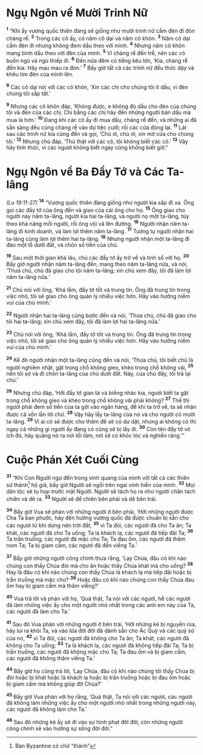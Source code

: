 # Ngụ Ngôn về Mười Trinh Nữ
<sup><b>1</b></sup> “Khi ấy vương quốc thiên đàng sẽ giống như mười trinh nữ cầm đèn đi đón chàng rể. <sup><b>2</b></sup> Trong các cô ấy, có năm cô dại và năm cô khôn. <sup><b>3</b></sup> Năm cô dại cầm đèn đi nhưng không đem dầu theo với mình. <sup><b>4</b></sup> Nhưng năm cô khôn mang bình dầu theo với đèn của mình. <sup><b>5</b></sup> Vì chàng rể đến trễ, nên các cô buồn ngủ và ngủ thiếp đi. <sup><b>6</b></sup> Ðến nửa đêm có tiếng kêu lớn, ‘Kìa, chàng rể đến kia. Hãy mau mau ra đón.’ <sup><b>7</b></sup> Bấy giờ tất cả các trinh nữ đều thức dậy và khêu tim đèn của mình lên.

<sup><b>8</b></sup> Các cô dại nói với các cô khôn, ‘Xin các chị cho chúng tôi ít dầu, vì đèn chúng tôi sắp tắt.’

<sup><b>9</b></sup> Nhưng các cô khôn đáp, ‘Không được, e không đủ dầu cho đèn của chúng tôi và đèn của các chị. Chi bằng các chị hãy đến những người bán dầu mà mua là hơn.’ <sup><b>10</b></sup> Ðang khi các cô ấy đi mua dầu, chàng rể đến, và những ai đã sẵn sàng đều cùng chàng rể vào dự tiệc cưới; rồi các cửa đóng lại. <sup><b>11</b></sup> Lát sau các trinh nữ kia cũng đến và gọi, ‘Chủ ơi, chủ ơi, xin mở cửa cho chúng tôi.’ <sup><b>12</b></sup> Nhưng chủ đáp, ‘Thú thật với các cô, tôi không biết các cô.’ <sup><b>13</b></sup> Vậy hãy tỉnh thức, vì các ngươi không biết ngày cũng không biết giờ.”

# Ngụ Ngôn về Ba Ðầy Tớ và Các Ta-lâng
*(Lu 19:11-27)*
<sup><b>14</b></sup> “Vương quốc thiên đàng giống như người kia sắp đi xa. Ông gọi các đầy tớ của ông đến và giao của cải ông cho họ. <sup><b>15</b></sup> Ông giao cho người này năm ta-lâng, người kia hai ta-lâng, và người nọ một ta-lâng, tùy theo khả năng mỗi người, rồi ông vội vã lên đường. <sup><b>16</b></sup> Người nhận năm ta-lâng đi kinh doanh, và làm lợi thêm năm ta-lâng. <sup><b>17</b></sup> Tương tự người nhận hai ta-lâng cũng làm lợi thêm hai ta-lâng. <sup><b>18</b></sup> Nhưng người nhận một ta-lâng đi đào một lỗ dưới đất, và chôn số tiền của chủ.

<sup><b>19</b></sup> Sau một thời gian khá lâu, chủ các đầy tớ ấy trở về và tính sổ với họ. <sup><b>20</b></sup> Bấy giờ người nhận năm ta-lâng đến, mang theo năm ta-lâng nữa, và nói, ‘Thưa chủ, chủ đã giao cho tôi năm ta-lâng; xin chủ xem đây, tôi đã làm lợi năm ta-lâng nữa.’

<sup><b>21</b></sup> Chủ nói với ông, ‘Khá lắm, đầy tớ tốt và trung tín. Ông đã trung tín trong việc nhỏ, tôi sẽ giao cho ông quản lý nhiều việc hơn. Hãy vào hưởng niềm vui của chủ mình.’

<sup><b>22</b></sup> Người nhận hai ta-lâng cũng bước đến và nói, ‘Thưa chủ, chủ đã giao cho tôi hai ta-lâng; xin chủ xem đây, tôi đã làm lợi hai ta-lâng nữa.’

<sup><b>23</b></sup> Chủ nói với ông, ‘Khá lắm, đầy tớ tốt và trung tín. Ông đã trung tín trong việc nhỏ, tôi sẽ giao cho ông quản lý nhiều việc hơn. Hãy vào hưởng niềm vui của chủ mình.’

<sup><b>24</b></sup> Kế đó người nhận một ta-lâng cũng đến và nói, ‘Thưa chủ, tôi biết chủ là người nghiêm nhặt, gặt trong chỗ không gieo, khèo trong chỗ không vãi, <sup><b>25</b></sup> nên tôi sợ và đi chôn ta-lâng của chủ dưới đất. Này, của chủ đây, tôi trả lại chủ.’

<sup><b>26</b></sup> Nhưng chủ đáp, ‘Hỡi đầy tớ gian tà và biếng nhác kia, ngươi biết ta gặt trong chỗ không gieo và khèo trong chỗ không vãi phải không? <sup><b>27</b></sup> Thế thì ngươi phải đem số tiền của ta gởi vào ngân hàng, để khi ta trở về, ta sẽ nhận được cả vốn lẫn lời chứ. <sup><b>28</b></sup> Vậy hãy lấy ta-lâng của nó và cho người có mười ta-lâng. <sup><b>29</b></sup> Vì ai có sẽ được cho thêm để sẽ có dư dật, nhưng ai không có thì ngay cả những gì người ấy đang có cũng sẽ bị lấy đi. <sup><b>30</b></sup> Còn tên đầy tớ vô ích đó, hãy quăng nó ra nơi tối tăm, nơi sẽ có khóc lóc và nghiến răng.’”

# Cuộc Phán Xét Cuối Cùng
<sup><b>31</b></sup> “Khi Con Người ngự đến trong vinh quang của mình với tất cả các thiên sứ thánh[^1] hộ giá, bấy giờ Người sẽ ngồi trên ngai vinh hiển của mình. <sup><b>32</b></sup> Mọi dân tộc sẽ tụ họp trước mặt Người. Người sẽ tách họ ra như người chăn tách chiên và dê ra. <sup><b>33</b></sup> Người sẽ để chiên bên phải và dê bên trái.

<sup><b>34</b></sup> Bấy giờ Vua sẽ phán với những người ở bên phải, ‘Hỡi những người được Cha Ta ban phước, hãy đến hưởng vương quốc đã được chuẩn bị sẵn cho các ngươi từ khi dựng nên trời đất, <sup><b>35</b></sup> vì Ta đói, các ngươi đã cho Ta ăn; Ta khát, các ngươi đã cho Ta uống; Ta là khách lạ, các ngươi đã tiếp đãi Ta; <sup><b>36</b></sup> Ta trần truồng, các ngươi đã mặc cho Ta; Ta đau ốm, các ngươi đã thăm nom Ta; Ta bị giam cầm, các ngươi đã đến viếng Ta.’

<sup><b>37</b></sup> Bấy giờ những người công chính thưa rằng, ‘Lạy Chúa, đâu có khi nào chúng con thấy Chúa đói mà cho ăn hoặc thấy Chúa khát mà cho uống? <sup><b>38</b></sup> Hay là đâu có khi nào chúng con thấy Chúa là khách lạ mà tiếp đãi hoặc bị trần truồng mà mặc cho? <sup><b>39</b></sup> Hoặc đâu có khi nào chúng con thấy Chúa đau ốm hay bị giam cầm mà thăm viếng?’

<sup><b>40</b></sup> Vua trả lời và phán với họ, ‘Quả thật, Ta nói với các ngươi, hễ các ngươi đã làm những việc ấy cho một người nhỏ nhất trong các anh em này của Ta, các ngươi đã làm cho Ta.’

<sup><b>41</b></sup> Sau đó Vua phán với những người ở bên trái, ‘Hỡi những kẻ bị nguyền rủa, hãy lui ra khỏi Ta, và vào lửa đời đời đã dành sẵn cho Ác Quỷ và các quỷ sứ của nó, <sup><b>42</b></sup> vì Ta đói, các ngươi đã không cho Ta ăn; Ta khát, các ngươi đã không cho Ta uống; <sup><b>43</b></sup> Ta là khách lạ, các ngươi đã không tiếp đãi Ta; Ta bị trần truồng, các ngươi đã không mặc cho Ta; Ta đau ốm và bị giam cầm, các ngươi đã không thăm viếng Ta.’

<sup><b>44</b></sup> Bấy giờ họ cũng trả lời, ‘Lạy Chúa, đâu có khi nào chúng tôi thấy Chúa bị đói hoặc bị khát hoặc là khách lạ hoặc bị trần truồng hoặc bị đau ốm hoặc bị giam cầm mà không giúp đỡ Chúa?’

<sup><b>45</b></sup> Bấy giờ Vua phán với họ rằng, ‘Quả thật, Ta nói với các ngươi, các ngươi đã không làm những việc ấy cho một người nhỏ nhất trong những người này, các ngươi đã không làm cho Ta.’

<sup><b>46</b></sup> Sau đó những kẻ ấy sẽ đi vào sự hình phạt đời đời, còn những người công chính sẽ vào hưởng sự sống đời đời.”

[^1]: Bản Byzantine có chữ “thánh”
